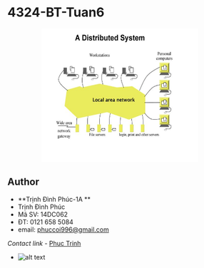 # 4324-BT-Tuan6
<p align="center">
  <img width="350" height="300" src="https://github.com/TrinhDinhPhuc/4324-BT-Tuan6/blob/master/issues-3.jpg">
</p>                


## Author
* **Trịnh Đình Phúc-1A ** 
* Trịnh Đình Phúc
* Mã SV: 14DC062
* ĐT: 0121 658 5084
* email: phuccoi996@gmail.com

*Contact link* - [Phuc Trinh](https://www.facebook.com/HarryAndRap)
* ![alt text](https://instagram.fdad2-1.fna.fbcdn.net/t51.2885-19/s150x150/18161730_1915204632049208_5721939814677217280_a.jpg "Logo Title Text ")
